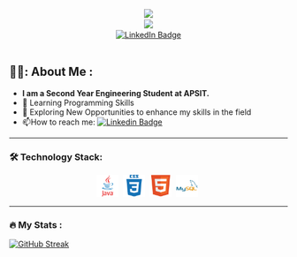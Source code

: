 <div align="center">
  <img src="https://github.com/Mayank-711/Mayank-711/assets/148845605/a08a5af5-f875-419f-a01d-d20c847f0899"/>
</div>
<div id="header" align="center">
  <img src="https://github.com/Mayank-711/Mayank-711/assets/148845605/4c102215-9457-4466-a7ee-d8848663cacc"width = "100"/>
</div>
<div id="badges"align="center">
  <a href="https://www.linkedin.com/in/mayank-mishra-6aa3971b4/">
    <img src="https://img.shields.io/badge/LinkedIn-blue?style=for-the-badge&logo=linkedin&logoColor=white" alt="LinkedIn Badge"/>
  </a>
</div>
<div id="badges"align="center">
<img src="https://komarev.com/ghpvc/?username=Mayank-711&style=flat-square&color=blue" alt=""/>
</div>

## 👨‍💻: About Me :
- **I am a Second Year Engineering Student at APSIT.**
- :telescope: Learning Programming Skills
- :seedling: Exploring New Opportunities to enhance my skills in the field
- :mailbox:How to reach me: [![Linkedin Badge](https://img.shields.io/badge/-LinkedIn-blue?style=flat&logo=Linkedin&logoColor=white)](https://www.linkedin.com/in/mayank-mishra-6aa3971b4/)

---

### :hammer_and_wrench: Technology Stack:
<div align="center">
  <img src="https://github.com/devicons/devicon/blob/master/icons/java/java-original-wordmark.svg" title="Java" alt="Java" width="40" height="40"/>&nbsp;
  <img src="https://github.com/devicons/devicon/blob/master/icons/css3/css3-plain-wordmark.svg"  title="CSS3" alt="CSS" width="40" height="40"/>&nbsp;
  <img src="https://github.com/devicons/devicon/blob/master/icons/html5/html5-original.svg" title="HTML5" alt="HTML" width="40" height="40"/>&nbsp;
  <img src="https://github.com/devicons/devicon/blob/master/icons/mysql/mysql-original-wordmark.svg" title="MySQL"  alt="MySQL" width="40" height="40"/>&nbsp;
</div>

---

### :fire: My Stats :

[![GitHub Streak](https://streak-stats.demolab.com?user=Mayank-711&theme=dracula&card_width=400&stroke=13FFFF&ring=00FFF7&fire=00EEFF&sideNums=00F6FF&sideLabels=00E5FF&dates=FFDD00)](https://git.io/streak-stats)
